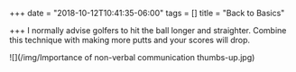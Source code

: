 +++
date = "2018-10-12T10:41:35-06:00"
tags = []
title = "Back to Basics"

+++
I normally advise golfers to hit the ball longer and straighter. Combine this technique with making more putts and your scores will drop.

![](/img/Importance of non-verbal communication thumbs-up.jpg)